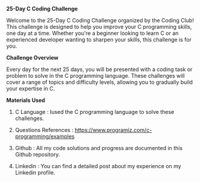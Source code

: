 **25-Day C Coding Challenge**

Welcome to the 25-Day C Coding Challenge organized by the Coding Club! This challenge is designed to help you improve your C programming skills, one day at a time.
Whether you're a beginner looking to learn C or an experienced developer wanting to sharpen your skills, this challenge is for you.

**Challenge Overview**

Every day for the next 25 days, you will be presented with a coding task or problem to solve in the C programming language.
These challenges will cover a range of topics and difficulty levels, allowing you to gradually build your expertise in C.

**Materials Used**

1. C Language : Iused the C programming language to solve these challenges.

2. Questions References : https://www.programiz.com/c-programming/examples

3. Github : All my code solutions and progress are documented in this Github repository.

4. Linkedin : You can find a detailed post about my experience on my Linkedin profile.
